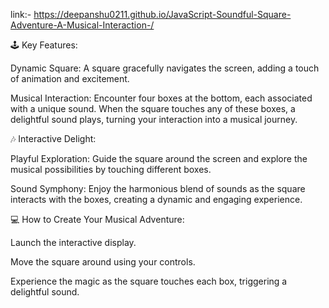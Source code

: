 link:- https://deepanshu0211.github.io/JavaScript-Soundful-Square-Adventure-A-Musical-Interaction-/

🕹️ Key Features:

Dynamic Square: A square gracefully navigates the screen, adding a touch of animation and excitement.

Musical Interaction: Encounter four boxes at the bottom, each associated with a unique sound. When the square 
touches any of these boxes, a delightful sound plays, turning your interaction into a musical journey.

🎶 Interactive Delight:

Playful Exploration: Guide the square around the screen and explore the musical possibilities by touching different boxes.

Sound Symphony: Enjoy the harmonious blend of sounds as the square interacts with the boxes, creating a dynamic and engaging experience.

💻 How to Create Your Musical Adventure:

Launch the interactive display.

Move the square around using your controls.

Experience the magic as the square touches each box, triggering a delightful sound.

